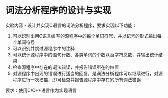 # 词法分析程序的设计与实现

实验内容 - 设计并实现C语言的词法分析程序，要求实现以下功能：

1. 可以识别出用C语言编写的源程序中的每个单词符号，并以记号的形式输出每个单词符号
2. 可以识别并跳过源程序中的注释
3. 可以统计源程序中的语句行数、各类单词的个数以及字符总数，并输出统计结果
4. 检查源程序中存在的词法错误，并报告错误所在的位置
5. 对源程序中出现的错误进行适当的回复，是词法分析程序可以继续进行，对源程序进行一次扫描，即可检查并报告源程序中存在的所有词法错误

要求：使用C/C++语言作为实现语言